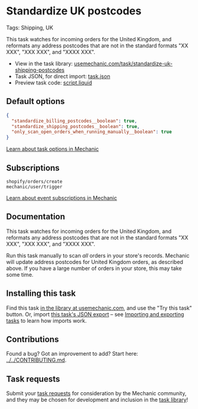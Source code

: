 # Standardize UK postcodes

Tags: Shipping, UK

This task watches for incoming orders for the United Kingdom, and reformats any address postcodes that are not in the standard formats "XX XXX", "XXX XXX", and "XXXX XXX".

* View in the task library: [usemechanic.com/task/standardize-uk-shipping-postcodes](https://usemechanic.com/task/standardize-uk-shipping-postcodes)
* Task JSON, for direct import: [task.json](../../tasks/standardize-uk-shipping-postcodes.json)
* Preview task code: [script.liquid](./script.liquid)

## Default options

```json
{
  "standardize_billing_postcodes__boolean": true,
  "standardize_shipping_postcodes__boolean": true,
  "only_scan_open_orders_when_running_manually__boolean": true
}
```

[Learn about task options in Mechanic](https://docs.usemechanic.com/article/471-task-options)

## Subscriptions

```liquid
shopify/orders/create
mechanic/user/trigger
```

[Learn about event subscriptions in Mechanic](https://docs.usemechanic.com/article/408-subscriptions)

## Documentation

This task watches for incoming orders for the United Kingdom, and reformats any address postcodes that are not in the standard formats "XX XXX", "XXX XXX", and "XXXX XXX".

Run this task manually to scan _all_ orders in your store's records. Mechanic will update address postcodes for United Kingdom orders, as described above. If you have a large number of orders in your store, this may take some time.

## Installing this task

Find this task [in the library at usemechanic.com](https://usemechanic.com/task/standardize-uk-shipping-postcodes), and use the "Try this task" button. Or, import [this task's JSON export](../../tasks/standardize-uk-shipping-postcodes.json) – see [Importing and exporting tasks](https://docs.usemechanic.com/article/505-importing-and-exporting-tasks) to learn how imports work.

## Contributions

Found a bug? Got an improvement to add? Start here: [../../CONTRIBUTING.md](../../CONTRIBUTING.md).

## Task requests

Submit your [task requests](https://mechanic.canny.io/task-requests) for consideration by the Mechanic community, and they may be chosen for development and inclusion in the [task library](https://tasks.mechanic.dev/)!
